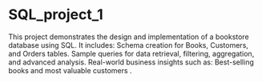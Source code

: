 # SQL_project_1
This project demonstrates the design and implementation of a bookstore database using SQL. It includes:  Schema creation for Books, Customers, and Orders tables.  Sample queries for data retrieval, filtering, aggregation, and advanced analysis.  Real-world business insights such as:  Best-selling books and most valuable customers .
